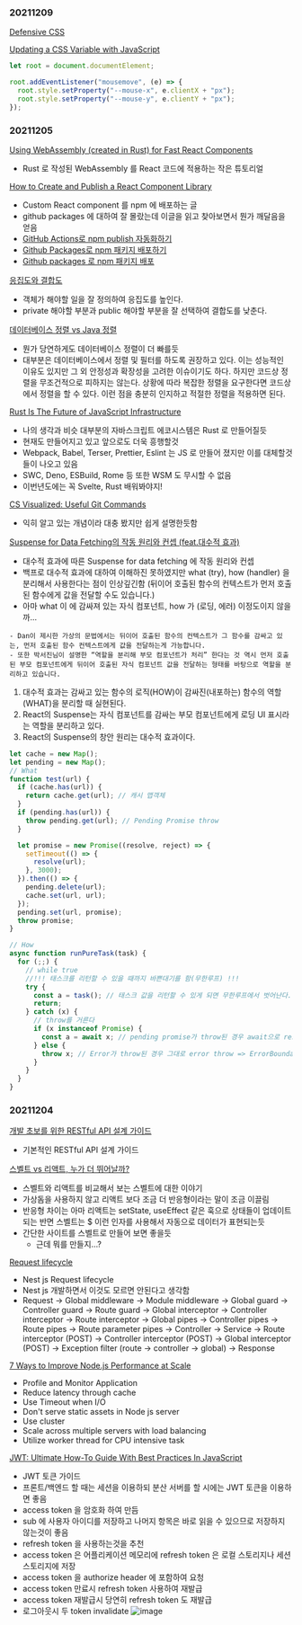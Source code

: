 ### 20211209

[Defensive CSS](https://ishadeed.com/article/defensive-css/)

[Updating a CSS Variable with JavaScript](https://css-tricks.com/updating-a-css-variable-with-javascript/)

```js
let root = document.documentElement;

root.addEventListener("mousemove", (e) => {
  root.style.setProperty("--mouse-x", e.clientX + "px");
  root.style.setProperty("--mouse-y", e.clientY + "px");
});
```

### 20211205

[Using WebAssembly (created in Rust) for Fast React Components](https://www.joshfinnie.com/blog/using-webassembly-created-in-rust-for-fast-react-components/)

- Rust 로 작성된 WebAssembly 를 React 코드에 적용하는 작은 튜토리얼

[How to Create and Publish a React Component Library](https://dev.to/alexeagleson/how-to-create-and-publish-a-react-component-library-2oe)

- Custom React component 를 npm 에 배포하는 글
- github packages 에 대하여 잘 몰랐는데 이글을 읽고 찾아보면서 뭔가 깨달음을 얻음
- [GitHub Actions로 npm publish 자동화하기](https://blog.outsider.ne.kr/1559)
- [Github Packages로 npm 패키지 배포하기](https://velog.io/@alvin/Github-Packages%EB%A1%9C-npm-%ED%8C%A8%ED%82%A4%EC%A7%80-%EB%B0%B0%ED%8F%AC%ED%95%98%EA%B8%B0)
- [Github packages 로 npm 패키지 배포](https://min9nim.vercel.app/2021-05-17-github-packages/)

[응집도와 결합도](https://devroach.tistory.com/58)

- 객체가 해야할 일을 잘 정의하여 응집도를 높인다.
- private 해야할 부분과 public 해야할 부분을 잘 선택하여 결합도를 낮춘다.

[데이터베이스 정렬 vs Java 정렬](https://devvkkid.tistory.com/234)

- 뭔가 당연하게도 데이터베이스 정렬이 더 빠를듯
- 대부분은 데이터베이스에서 정렬 및 필터를 하도록 권장하고 있다. 이는 성능적인 이유도 있지만 그 외 안정성과 확장성을 고려한 이슈이기도 하다. 하지만 코드상 정렬을 무조건적으로 피하지는 않는다. 상황에 따라 복잡한 정렬을 요구한다면 코드상에서 정렬을 할 수 있다. 이런 점을 충분히 인지하고 적절한 정렬을 적용하면 된다.

[Rust Is The Future of JavaScript Infrastructure](https://leerob.io/blog/rust)

- 나의 생각과 비슷 대부분의 자바스크립트 에코시스템은 Rust 로 만들어질듯
- 현재도 만들어지고 있고 앞으로도 더욱 흥행할것
- Webpack, Babel, Terser, Prettier, Eslint 는 JS 로 만들어 졌지만 이를 대체할것들이 나오고 있음
- SWC, Deno, ESBuild, Rome 등 또한 WSM 도 무시할 수 없음
- 이번년도에는 꼭 Svelte, Rust 배워봐야지!

[CS Visualized: Useful Git Commands](https://dev.to/lydiahallie/cs-visualized-useful-git-commands-37p1)

- 익히 알고 있는 개념이라 대충 봤지만 쉽게 설명한듯함

[Suspense for Data Fetching의 작동 원리와 컨셉 (feat.대수적 효과)](https://maxkim-j.github.io/posts/suspense-argibraic-effect)

- 대수적 효과에 따른 Suspense for data fetching 에 작동 원리와 컨셉
- 백프로 대수적 효과에 대하여 이해하진 못하였지만 what (try), how (handler) 을 분리해서 사용한다는 점이 인상깊긴함 (뒤이어 호출된 함수의 컨텍스트가 먼저 호출된 함수에게 값을 전달할 수도 있습니다.)
- 아마 what 이 <Suspense /> 에 감싸져 있는 자식 컴포넌트, how 가 <Suspense /> (로딩, 에러) 이정도이지 않을까...

```
- Dan이 제시한 가상의 문법에서는 뒤이어 호출된 함수의 컨텍스트가 그 함수를 감싸고 있는, 먼저 호출된 함수 컨텍스트에게 값을 전달하는게 가능합니다.
- 또한 박서진님이 설명한 “역할을 분리해 부모 컴포넌트가 처리” 한다는 것 역시 먼저 호출된 부모 컴포넌트에게 뒤이어 호출된 자식 컴포넌트 값을 전달하는 형태를 바탕으로 역할을 분리하고 있습니다.
```

1. 대수적 효과는 감싸고 있는 함수의 로직(HOW)이 감싸진(내포하는) 함수의 역할(WHAT)을 분리할 때 실현된다.
2. React의 Suspense는 자식 컴포넌트를 감싸는 부모 컴포넌트에게 로딩 UI 표시라는 역할을 분리하고 있다.
3. React의 Suspense의 창안 원리는 대수적 효과이다.

```js
let cache = new Map();
let pending = new Map();
// What
function test(url) {
  if (cache.has(url)) {
    return cache.get(url); // 캐시 맵객체
  }
  if (pending.has(url)) {
    throw pending.get(url); // Pending Promise throw
  }

  let promise = new Promise((resolve, reject) => {
    setTimeout(() => {
      resolve(url);
    }, 3000);
  }).then(() => {
    pending.delete(url);
    cache.set(url, url);
  });
  pending.set(url, promise);
  throw promise;
}

// How
async function runPureTask(task) {
  for (;;) {
    // while true
    //!!! 태스크를 리턴할 수 있을 때까지 바쁜대기를 함(무한루프) !!!
    try {
      const a = task(); // 태스크 값을 리턴할 수 있게 되면 무한루프에서 벗어난다.
      return;
    } catch (x) {
      // throw를 거른다
      if (x instanceof Promise) {
        const a = await x; // pending promise가 throw된 경우 await으로 resolve 시도 => suspense
      } else {
        throw x; // Error가 throw된 경우 그대로 error throw => ErrorBoundary, 종료
      }
    }
  }
}
```

### 20211204

[개발 초보를 위한 RESTful API 설계 가이드](https://velog.io/@couchcoding/%EA%B0%9C%EB%B0%9C-%EC%B4%88%EB%B3%B4%EB%A5%BC-%EC%9C%84%ED%95%9C-RESTful-API-%EC%84%A4%EA%B3%84-%EA%B0%80%EC%9D%B4%EB%93%9C?fbclid=IwAR3eSQa_7Co_Te8o7p0YewSROHiAWY7zd9P7QQ-pJGQeSsrxuUc6SvmS23Y)

- 기본적인 RESTful API 설계 가이드

[스벨트 vs 리액트, 누가 더 뛰어날까?](https://yozm.wishket.com/magazine/detail/1176/)

- 스벨트와 리액트를 비교해서 보는 스벨트에 대한 이야기
- 가상돔을 사용하지 않고 리액트 보다 조금 더 반응형이라는 말이 조금 이끌림
- 반응형 차이는 아마 리액트는 setState, useEffect 같은 훅으로 상태들이 업데이트 되는 반면 스벨트는 $ 이런 인자를 사용해서 자동으로 데이터가 표현되는듯
- 간단한 사이트를 스벨트로 만들어 보면 좋을듯
  - 근데 뭐를 만들지...?

[Request lifecycle](https://docs.nestjs.com/faq/request-lifecycle)

- Nest js Request lifecycle
- Nest js 개발하면서 이것도 모르면 안된다고 생각함
- Request -> Global middleware -> Module middleware -> Global guard -> Controller guard -> Route guard -> Global interceptor -> Controller interceptor -> Route interceptor -> Global pipes -> Controller pipes -> Route pipes -> Route parameter pipes -> Controller -> Service -> Route interceptor (POST) -> Controller interceptor (POST) -> Global interceptor (POST) -> Exception filter (route -> controller -> global) -> Response

[7 Ways to Improve Node.js Performance at Scale](https://blog.appsignal.com/2021/11/24/7-ways-to-improve-nodejs-performance-at-scale.html)

- Profile and Monitor Application
- Reduce latency through cache
- Use Timeout when I/O
- Don't serve static assets in Node js server
- Use cluster
- Scale across multiple servers with load balancing
- Utilize worker thread for CPU intensive task

[JWT: Ultimate How-To Guide With Best Practices In JavaScript](https://betterprogramming.pub/jwt-ultimate-how-to-guide-with-best-practices-in-javascript-f7ba4c48dfbd)

- JWT 토큰 가이드
- 프론트/백엔드 할 때는 세션을 이용하되 분산 서버를 할 시에는 JWT 토큰을 이용하면 좋음
- access token 을 암호화 하여 만듬
- sub 에 사용자 아이디를 저장하고 나머지 항목은 바로 읽을 수 있으므로 저장하지 않는것이 좋음
- refresh token 을 사용하는것을 추천
- access token 은 어플리케이션 메모리에 refresh token 은 로컬 스토리지나 세션 스토리지에 저장
- access token 을 authorize header 에 포함하여 요청
- access token 만료시 refresh token 사용하여 재발급
- access token 재발급시 당연히 refresh token 도 재발급
- 로그아웃시 두 token invalidate
  ![image](https://miro.medium.com/max/552/1*AYquDbJcInrxaAGnEqZDzA.png)
